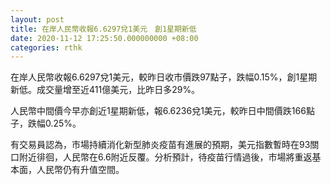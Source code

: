 ```yaml
---
layout: post
title: 在岸人民幣收報6.6297兌1美元　創1星期新低
date: 2020-11-12 17:25:50.000000000 +08:00
categories: rthk
---
```


在岸人民幣收報6.6297兌1美元，較昨日收市價跌97點子，跌幅0.15%，創1星期新低。成交量增至近411億美元，比昨日多29%。

人民幣中間價今早亦創近1星期新低，報6.6236兌1美元，較昨日中間價跌166點子，跌幅0.25%。

有交易員認為，市場持續消化新型肺炎疫苗有進展的預期，美元指數暫時在93關口附近徘徊，人民幣在6.6附近反覆。分析預計，待疫苗行情過後，市場將重返基本面，人民幣仍有升值空間。
